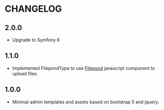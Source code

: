 # CHANGELOG

2.0.0
-----
* Upgrade to Symfony 6

1.1.0
-----
* Implemented FilepondType to use [Filepond](https://pqina.nl/filepond/) javascript component to upload files.

1.0.0
-----
* Minimal admin templates and assets based on bootstrap 5 and jquery.
